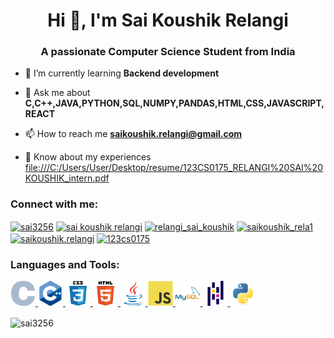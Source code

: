 <h1 align="center">Hi 👋, I'm Sai Koushik Relangi</h1>
<h3 align="center">A passionate Computer Science Student from India</h3>

- 🌱 I’m currently learning **Backend development**

- 💬 Ask me about **C,C++,JAVA,PYTHON,SQL,NUMPY,PANDAS,HTML,CSS,JAVASCRIPT,REACT**

- 📫 How to reach me **saikoushik.relangi@gmail.com**

- 📄 Know about my experiences [file:///C:/Users/User/Desktop/resume/123CS0175_RELANGI%20SAI%20KOUSHIK_intern.pdf](file:///C:/Users/User/Desktop/resume/123CS0175_RELANGI%20SAI%20KOUSHIK_intern.pdf)

<h3 align="left">Connect with me:</h3>
<p align="left">
<a href="https://twitter.com/sai3256" target="blank"><img align="center" src="https://raw.githubusercontent.com/rahuldkjain/github-profile-readme-generator/master/src/images/icons/Social/twitter.svg" alt="sai3256" height="30" width="40" /></a>
<a href="https://linkedin.com/in/sai koushik relangi" target="blank"><img align="center" src="https://raw.githubusercontent.com/rahuldkjain/github-profile-readme-generator/master/src/images/icons/Social/linked-in-alt.svg" alt="sai koushik relangi" height="30" width="40" /></a>
<a href="https://instagram.com/relangi_sai_koushik" target="blank"><img align="center" src="https://raw.githubusercontent.com/rahuldkjain/github-profile-readme-generator/master/src/images/icons/Social/instagram.svg" alt="relangi_sai_koushik" height="30" width="40" /></a>
<a href="https://www.hackerrank.com/saikoushik_rela1" target="blank"><img align="center" src="https://raw.githubusercontent.com/rahuldkjain/github-profile-readme-generator/master/src/images/icons/Social/hackerrank.svg" alt="saikoushik_rela1" height="30" width="40" /></a>
<a href="https://codeforces.com/profile/saikoushik.relangi" target="blank"><img align="center" src="https://raw.githubusercontent.com/rahuldkjain/github-profile-readme-generator/master/src/images/icons/Social/codeforces.svg" alt="saikoushik.relangi" height="30" width="40" /></a>
<a href="https://www.leetcode.com/123cs0175" target="blank"><img align="center" src="https://raw.githubusercontent.com/rahuldkjain/github-profile-readme-generator/master/src/images/icons/Social/leet-code.svg" alt="123cs0175" height="30" width="40" /></a>
</p>

<h3 align="left">Languages and Tools:</h3>
<p align="left"> <a href="https://www.cprogramming.com/" target="_blank" rel="noreferrer"> <img src="https://raw.githubusercontent.com/devicons/devicon/master/icons/c/c-original.svg" alt="c" width="40" height="40"/> </a> <a href="https://www.w3schools.com/cpp/" target="_blank" rel="noreferrer"> <img src="https://raw.githubusercontent.com/devicons/devicon/master/icons/cplusplus/cplusplus-original.svg" alt="cplusplus" width="40" height="40"/> </a> <a href="https://www.w3schools.com/css/" target="_blank" rel="noreferrer"> <img src="https://raw.githubusercontent.com/devicons/devicon/master/icons/css3/css3-original-wordmark.svg" alt="css3" width="40" height="40"/> </a> <a href="https://www.w3.org/html/" target="_blank" rel="noreferrer"> <img src="https://raw.githubusercontent.com/devicons/devicon/master/icons/html5/html5-original-wordmark.svg" alt="html5" width="40" height="40"/> </a> <a href="https://www.java.com" target="_blank" rel="noreferrer"> <img src="https://raw.githubusercontent.com/devicons/devicon/master/icons/java/java-original.svg" alt="java" width="40" height="40"/> </a> <a href="https://developer.mozilla.org/en-US/docs/Web/JavaScript" target="_blank" rel="noreferrer"> <img src="https://raw.githubusercontent.com/devicons/devicon/master/icons/javascript/javascript-original.svg" alt="javascript" width="40" height="40"/> </a> <a href="https://www.mysql.com/" target="_blank" rel="noreferrer"> <img src="https://raw.githubusercontent.com/devicons/devicon/master/icons/mysql/mysql-original-wordmark.svg" alt="mysql" width="40" height="40"/> </a> <a href="https://pandas.pydata.org/" target="_blank" rel="noreferrer"> <img src="https://raw.githubusercontent.com/devicons/devicon/2ae2a900d2f041da66e950e4d48052658d850630/icons/pandas/pandas-original.svg" alt="pandas" width="40" height="40"/> </a> <a href="https://www.python.org" target="_blank" rel="noreferrer"> <img src="https://raw.githubusercontent.com/devicons/devicon/master/icons/python/python-original.svg" alt="python" width="40" height="40"/> </a> </p>

<p><img align="center" src="https://github-readme-streak-stats.herokuapp.com/?user=sai3256&" alt="sai3256" /></p>
